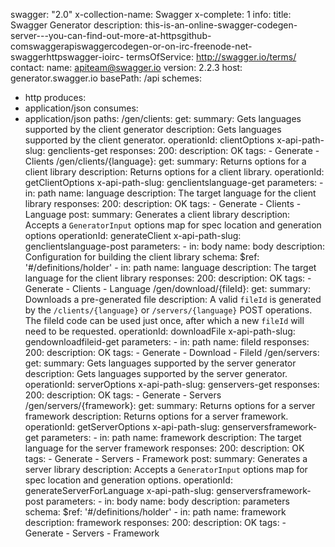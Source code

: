 swagger: "2.0"
x-collection-name: Swagger
x-complete: 1
info:
  title: Swagger Generator
  description: this-is-an-online-swagger-codegen-server---you-can-find-out-more-at-httpsgithub-comswaggerapiswaggercodegen-or-on-irc-freenode-net-swaggerhttpswagger-ioirc-
  termsOfService: http://swagger.io/terms/
  contact:
    name: apiteam@swagger.io
  version: 2.2.3
host: generator.swagger.io
basePath: /api
schemes:
- http
produces:
- application/json
consumes:
- application/json
paths:
  /gen/clients:
    get:
      summary: Gets languages supported by the client generator
      description: Gets languages supported by the client generator.
      operationId: clientOptions
      x-api-path-slug: genclients-get
      responses:
        200:
          description: OK
      tags:
      - Generate
      - Clients
  /gen/clients/{language}:
    get:
      summary: Returns options for a client library
      description: Returns options for a client library.
      operationId: getClientOptions
      x-api-path-slug: genclientslanguage-get
      parameters:
      - in: path
        name: language
        description: The target language for the client library
      responses:
        200:
          description: OK
      tags:
      - Generate
      - Clients
      - Language
    post:
      summary: Generates a client library
      description: Accepts a `GeneratorInput` options map for spec location and generation
        options
      operationId: generateClient
      x-api-path-slug: genclientslanguage-post
      parameters:
      - in: body
        name: body
        description: Configuration for building the client library
        schema:
          $ref: '#/definitions/holder'
      - in: path
        name: language
        description: The target language for the client library
      responses:
        200:
          description: OK
      tags:
      - Generate
      - Clients
      - Language
  /gen/download/{fileId}:
    get:
      summary: Downloads a pre-generated file
      description: A valid `fileId` is generated by the `/clients/{language}` or `/servers/{language}`
        POST operations.  The fileId code can be used just once, after which a new
        `fileId` will need to be requested.
      operationId: downloadFile
      x-api-path-slug: gendownloadfileid-get
      parameters:
      - in: path
        name: fileId
      responses:
        200:
          description: OK
      tags:
      - Generate
      - Download
      - FileId
  /gen/servers:
    get:
      summary: Gets languages supported by the server generator
      description: Gets languages supported by the server generator.
      operationId: serverOptions
      x-api-path-slug: genservers-get
      responses:
        200:
          description: OK
      tags:
      - Generate
      - Servers
  /gen/servers/{framework}:
    get:
      summary: Returns options for a server framework
      description: Returns options for a server framework.
      operationId: getServerOptions
      x-api-path-slug: genserversframework-get
      parameters:
      - in: path
        name: framework
        description: The target language for the server framework
      responses:
        200:
          description: OK
      tags:
      - Generate
      - Servers
      - Framework
    post:
      summary: Generates a server library
      description: Accepts a `GeneratorInput` options map for spec location and generation
        options.
      operationId: generateServerForLanguage
      x-api-path-slug: genserversframework-post
      parameters:
      - in: body
        name: body
        description: parameters
        schema:
          $ref: '#/definitions/holder'
      - in: path
        name: framework
        description: framework
      responses:
        200:
          description: OK
      tags:
      - Generate
      - Servers
      - Framework